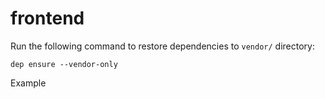 # frontend

Run the following command to restore dependencies to `vendor/` directory:

    dep ensure --vendor-only

Example
